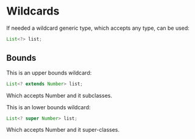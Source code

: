 # Wildcards

If needed a wildcard generic type, which accepts any type, can be used:

```java
List<?> list;
```

## Bounds

This is an upper bounds wildcard:

```java
List<? extends Number> list;
```

Which accepts Number and it subclasses.

This is an lower bounds wildcard:

```java
List<? super Number> list;
```

Which accepts Number and it super-classes.

